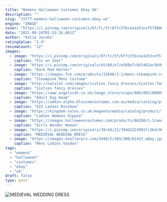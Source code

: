 ```yaml
---
title: "Womens Halloween Costumes Ebay Uk"
description: ""
slug: "33777-womens-halloween-costumes-ebay-uk"
engine: "IMAGE"
cover: "https://i.pinimg.com/originals/6f/fc/5f/6ffc5fbcea1e53cef5798003a0bf25e6.jpg"
date: "2021-09-24T01:53:36.661Z"
author: "Katie Jacobs"
ratingValue: "3.4"
reviewCount: "12"
images:
  - image: "https://i.pinimg.com/originals/6f/fc/5f/6ffc5fbcea1e53cef5798003a0bf25e6.jpg"
    caption: "Pin on Zoot"
  - image: "https://i.pinimg.com/originals/e5/68/e7/e568e7c8d14d2ac5640f1355a121c1c8.jpg"
    caption: "Dark Mad Hatter"
  - image: "https://images.fun.com/products/32646/1-1/mens-steampunk-costume-boots-update1.jpg"
    caption: "Steampunk Mens Costume"
  - image: "http://natalet.com/images/sixties_fancy_dresses/sixties-fancy-dresses-64.png"
    caption: "Sixties fancy dresses"
  - image: "https://www.angelscdn.co.uk/image_store/scope/000/093/00009358p.png"
    caption: "Adult Dog Head"
  - image: "https://admin-alpha.blossomcostumes.com.au/media/catalog/product/r/a/rainbow-brite_3.jpg"
    caption: "G23 Ladies Rainbow"
  - image: "https://kingdom-sales.co.uk/magento/media/catalog/product/f/u/funky_hippie_chick.jpg"
    caption: "Ladies Womens Hippie"
  - image: "https://images.halloweencostumes.com/products/66200/1-1/wonder-woman-deluxe-girls-costume.jpg"
    caption: "Girls Wonder Woman"
  - image: "https://i.pinimg.com/originals/39/4d/22/394d2223991fc1bdc96aa6c145eba52f.jpg"
    caption: "MEDIEVAL WEDDING DRESS"
  - image: "https://images.esellerpro.com/2448/I/103/380/01432_eBay.jpg"
    caption: "Mens Ladies Voodoo"
tags:
  - "womens"
  - "halloween"
  - "costumes"
  - "ebay"
  - "uk"
draft: false
type: post
---
```



![MEDIEVAL WEDDING DRESS](https://i.pinimg.com/originals/39/4d/22/394d2223991fc1bdc96aa6c145eba52f.jpg "MEDIEVAL WEDDING DRESS")


<!--inArticleAds-->

<!--galleryOne-->


<!--inArticleAds-->

<!--galleryTwo-->


<!--galleryThree-->

